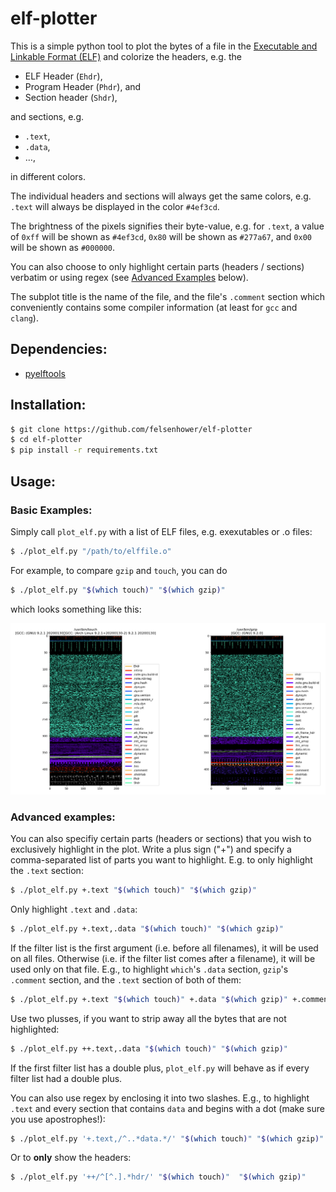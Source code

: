 # elf-plotter

This is a simple python tool to plot the bytes of a file in the
[Executable and Linkable Format (ELF)](https://man7.org/linux/man-pages/man5/elf.5.html)
and colorize the headers, e.g. the
* ELF Header (`Ehdr`),
* Program Header (`Phdr`), and
* Section header (`Shdr`),

and sections, e.g.

* `.text`,
* `.data`,
* …,

in different colors.

The individual headers and sections will always get the same colors, e.g.
`.text` will always be displayed in the color `#4ef3cd`.

The brightness of the pixels signifies their byte-value, e.g. for `.text`,
a value of
`0xff` will be shown as `#4ef3cd`,
`0x80` will be shown as `#277a67`, and
`0x00` will be shown as `#000000`.

You can also choose to only highlight certain parts (headers / sections)
verbatim or using regex (see [Advanced Examples](#advanced-examples) below).

The subplot title is the name of the file, and the file's `.comment` section
which conveniently contains some compiler information (at least for `gcc` and `clang`).

## Dependencies:

* [pyelftools](https://github.com/eliben/pyelftools)

## Installation:

```bash
$ git clone https://github.com/felsenhower/elf-plotter
$ cd elf-plotter
$ pip install -r requirements.txt
```

## Usage:

### Basic Examples:

Simply call `plot_elf.py` with a list of ELF files,
e.g. exexutables or .o files:

```bash
$ ./plot_elf.py "/path/to/elffile.o"
```

For example, to compare `gzip` and `touch`, you can do

```bash
$ ./plot_elf.py "$(which touch)" "$(which gzip)"
```

which looks something like this:

[![example](example.png)](example.png)


### Advanced examples:

You can also specifiy certain parts (headers or sections) that you wish to
exclusively highlight in the plot. Write a plus sign ("+") and specify a comma-separated list of
parts you want to highlight. E.g. to only highlight the `.text` section:

```bash
$ ./plot_elf.py +.text "$(which touch)" "$(which gzip)"
```

Only highlight `.text` and `.data`:

```bash
$ ./plot_elf.py +.text,.data "$(which touch)" "$(which gzip)"
```

If the filter list is the first argument (i.e. before all filenames), it will
be used on all files.
Otherwise (i.e. if the filter list comes after a filename), it will be used only
on that file. E.g., to highlight `which`'s `.data` section, `gzip`'s `.comment`
section, and the `.text` section of both of them:

```bash
$ ./plot_elf.py +.text "$(which touch)" +.data "$(which gzip)" +.comment
```

Use two plusses, if you want to strip away all the bytes that are not highlighted:

```bash
$ ./plot_elf.py ++.text,.data "$(which touch)" "$(which gzip)"
```

If the first filter list has a double plus, `plot_elf.py` will behave as if
every filter list had a double plus.

You can also use regex by enclosing it into two slashes. E.g., to highlight
`.text` and every section that contains `data` and begins with a dot
(make sure you use apostrophes!):

```bash
$ ./plot_elf.py '+.text,/^..*data.*/' "$(which touch)" "$(which gzip)"
```

Or to **only** show the headers:

```bash
$ ./plot_elf.py '++/^[^.].*hdr/' "$(which touch)"  "$(which gzip)"
```
